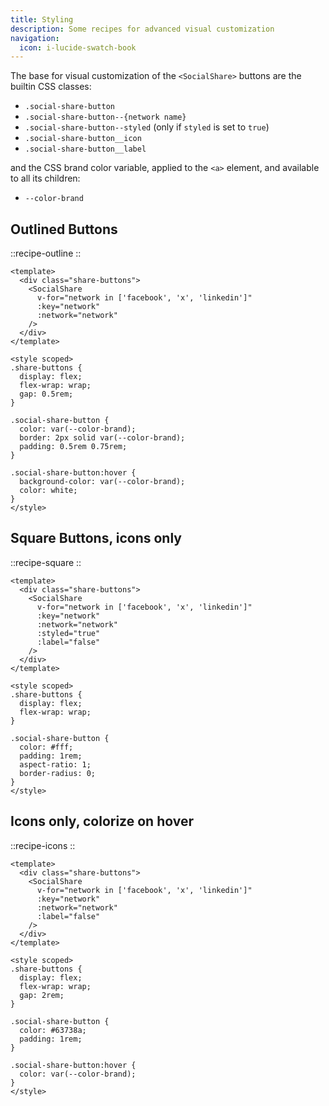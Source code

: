 ```yaml
---
title: Styling
description: Some recipes for advanced visual customization
navigation:
  icon: i-lucide-swatch-book
---
```


The base for visual customization of the `<SocialShare>` buttons are the builtin CSS classes:

- `.social-share-button`
- `.social-share-button--{network name}`
- `.social-share-button--styled` (only if `styled` is set to `true`)
- `.social-share-button__icon`
- `.social-share-button__label`

and the CSS brand color variable, applied to the `<a>` element, and available to all its children:

- `--color-brand`

## Outlined Buttons

::recipe-outline
::

```vue
<template>
  <div class="share-buttons">
    <SocialShare
      v-for="network in ['facebook', 'x', 'linkedin']"
      :key="network"
      :network="network"
    />
  </div>
</template>

<style scoped>
.share-buttons {
  display: flex;
  flex-wrap: wrap;
  gap: 0.5rem;
}

.social-share-button {
  color: var(--color-brand);
  border: 2px solid var(--color-brand);
  padding: 0.5rem 0.75rem;
}

.social-share-button:hover {
  background-color: var(--color-brand);
  color: white;
}
</style>
```

## Square Buttons, icons only

::recipe-square
::

```vue
<template>
  <div class="share-buttons">
    <SocialShare
      v-for="network in ['facebook', 'x', 'linkedin']"
      :key="network"
      :network="network"
      :styled="true"
      :label="false"
    />
  </div>
</template>

<style scoped>
.share-buttons {
  display: flex;
  flex-wrap: wrap;
}

.social-share-button {
  color: #fff;
  padding: 1rem;
  aspect-ratio: 1;
  border-radius: 0;
}
</style>
```

## Icons only, colorize on hover

::recipe-icons
::

```vue
<template>
  <div class="share-buttons">
    <SocialShare
      v-for="network in ['facebook', 'x', 'linkedin']"
      :key="network"
      :network="network"
      :label="false"
    />
  </div>
</template>

<style scoped>
.share-buttons {
  display: flex;
  flex-wrap: wrap;
  gap: 2rem;
}

.social-share-button {
  color: #63738a;
  padding: 1rem;
}

.social-share-button:hover {
  color: var(--color-brand);
}
</style>
```
